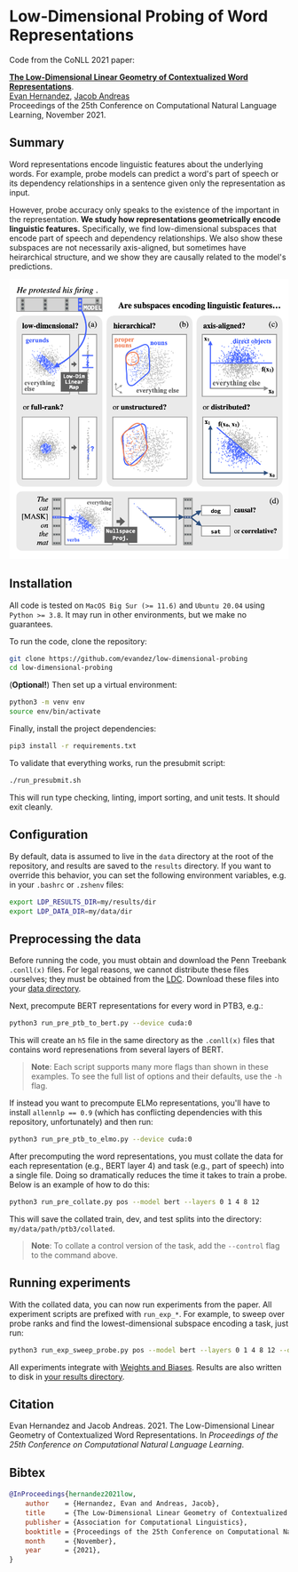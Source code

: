 
# Low-Dimensional Probing of Word Representations

Code from the CoNLL 2021 paper:

[**The Low-Dimensional Linear Geometry of Contextualized Word Representations**](https://arxiv.org/abs/2105.07109).
<br>[Evan Hernandez](https://evandez.com), [Jacob Andreas](https://www.mit.edu/~jda/)
<br>Proceedings of the 25th Conference on Computational Natural Language Learning, November 2021.

## Summary

Word representations encode linguistic features about the underlying words. For example, probe models can predict a word's part of speech or its dependency relationships in a sentence given only the representation as input.

However, probe accuracy only speaks to the existence of the important in the representation. **We study how representations geometrically encode linguistic features.** Specifically, we find low-dimensional subspaces that encode part of speech and dependency relationships. We also show these subspaces are not necessarily axis-aligned, but sometimes have heirarchical structure, and we show they are causally related to the model's predictions.

<img src="www/main-figure.png" alt="main figure">

## Installation

All code is tested on `MacOS Big Sur (>= 11.6)` and `Ubuntu 20.04` using `Python >= 3.8`. It may run in other environments, but we make no guarantees.

To run the code, clone the repository:
```bash
git clone https://github.com/evandez/low-dimensional-probing
cd low-dimensional-probing
```
(**Optional!**) Then set up a virtual environment:
```bash
python3 -m venv env
source env/bin/activate
```
Finally, install the project dependencies:
```bash
pip3 install -r requirements.txt
```
To validate that everything works, run the presubmit script:
```bash
./run_presubmit.sh
```
This will run type checking, linting, import sorting, and unit tests. It should exit cleanly.

## Configuration

By default, data is assumed to live in the `data` directory at the root of the repository, and results are saved to the `results` directory. If you want to override this behavior, you can set the following environment variables, e.g. in your `.bashrc` or `.zshenv` files:
```bash
export LDP_RESULTS_DIR=my/results/dir
export LDP_DATA_DIR=my/data/dir
```


## Preprocessing the data

Before running the code, you must obtain and download the Penn Treebank `.conll(x)` files. For legal reasons, we cannot distribute these files ourselves; they must be obtained from the [LDC](https://www.ldc.upenn.edu/). Download these files into your [data directory](#configuration).

Next, precompute BERT representations for every word in PTB3, e.g.:
```bash
python3 run_pre_ptb_to_bert.py --device cuda:0
```
This will create an `h5` file in the same directory as the `.conll(x)` files that contains word represenations from several layers of BERT.

>**Note**: Each script supports many more flags than shown in these examples. To see the full list of options and their defaults, use the `-h` flag.

If instead you want to precompute ELMo representations, you'll have to install `allennlp == 0.9` (which has conflicting dependencies with this repository, unfortunately) and then run:
```bash
python3 run_pre_ptb_to_elmo.py --device cuda:0
```

After precomputing the word representations, you must collate the data for each representation (e.g., BERT layer 4) and task (e.g., part of speech) into a single file. Doing so dramatically reduces the time it takes to train a probe. Below is an example of how to do this:
```bash
python3 run_pre_collate.py pos --model bert --layers 0 1 4 8 12
```
This will save the collated train, dev, and test splits into the directory: `my/data/path/ptb3/collated`.

>**Note**: To collate a control version of the task, add the `--control` flag to the command above.

## Running experiments

With the collated data, you can now run experiments from the paper. All experiment scripts are prefixed with `run_exp_*`. For example, to sweep over probe ranks and find the lowest-dimensional subspace encoding a task, just run:
```bash
python3 run_exp_sweep_probe.py pos --model bert --layers 0 1 4 8 12 --device cuda:0
```
All experiments integrate with [Weights and Biases](https://wandb.com). Results are also written to disk in [your results directory](#configuration).


## Citation

Evan Hernandez and Jacob Andreas. 2021. The Low-Dimensional Linear Geometry of Contextualized Word Representations. In *Proceedings of the 25th Conference on Computational Natural Language Learning*.

## Bibtex

```bibtex
@InProceedings{hernandez2021low,
    author    = {Hernandez, Evan and Andreas, Jacob},
    title     = {The Low-Dimensional Linear Geometry of Contextualized Word Representations},
    publisher = {Association for Computational Linguistics},
    booktitle = {Proceedings of the 25th Conference on Computational Natural Language Learning},
    month     = {November},
    year      = {2021},
}
```
